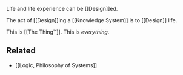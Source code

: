 Life and life experience can be [[Design]]ed.

The act of [[Design]]ing a [[Knowledge System]] is to [[Design]] life.

This is [[The Thing™]]. This is *everything*. 

Related
---
- [[Logic, Philosophy of Systems]]